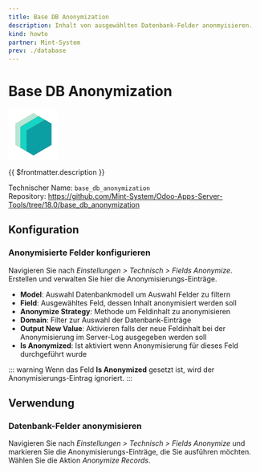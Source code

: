 ```yaml
---
title: Base DB Anonymization
description: Inhalt von ausgewählten Datenbank-Felder anonmyisieren.
kind: howto
partner: Mint-System
prev: ./database
---
```

# Base DB Anonymization
![icon_oms_box](attachments/icons_odoo_mint_system.png)

{{ $frontmatter.description }}

Technischer Name: `base_db_anonymization`\
Repository: <https://github.com/Mint-System/Odoo-Apps-Server-Tools/tree/18.0/base_db_anonymization>

## Konfiguration

### Anonymisierte Felder konfigurieren

Navigieren Sie nach *Einstellungen > Technisch > Fields Anonymize*. Erstellen und verwalten Sie hier die Anonymisierungs-Einträge.

* **Model**: Auswahl Datenbankmodell um Auswahl Felder zu filtern
* **Field**: Ausgewähltes Feld, dessen Inhalt anonymisiert werden soll
* **Anonymize Strategy**: Methode um Feldinhalt zu anonymisieren
* **Domain**: Filter zur Auswahl der Datenbank-Einträge
* **Output New Value**: Aktivieren falls der neue Feldinhalt bei der Anonymisierung im Server-Log ausgegeben werden soll
* **Is Anonymized**: Ist aktiviert wenn Anonymisierung für dieses Feld durchgeführt wurde

::: warning
Wenn das Feld **Is Anonymized** gesetzt ist, wird der Anonymisierungs-Eintrag ignoriert.
:::

## Verwendung

### Datenbank-Felder anonymisieren

Navigieren Sie nach *Einstellungen > Technisch > Fields Anonymize* und markieren Sie die Anonymisierungs-Einträge, die Sie ausführen möchten. Wählen Sie die Aktion *Anonymize Records*.

